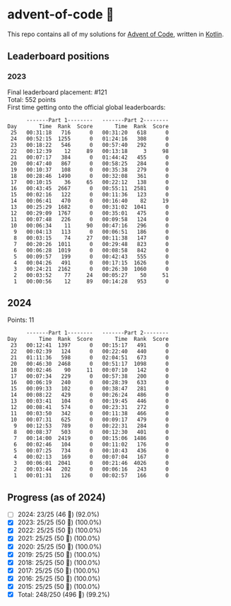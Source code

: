 # advent-of-code 🎄
This repo contains all of my solutions for [Advent of Code](https://adventofcode.com/), written in [Kotlin](https://kotlinlang.org).

## Leaderboard positions
### 2023
Final leaderboard placement: #121  
Total: 552 points  
First time getting onto the official global leaderboards:  
```
      -------Part 1--------   -------Part 2--------
Day       Time  Rank  Score       Time  Rank  Score
 25   00:31:18   716      0   00:31:20   618      0
 24   00:52:15  1255      0   01:24:16   308      0
 23   00:18:22   546      0   00:57:40   292      0
 22   00:12:39    12     89   00:13:18     3     98
 21   00:07:17   384      0   01:44:42   455      0
 20   00:47:40   867      0   00:58:25   284      0
 19   00:10:37   108      0   00:35:38   279      0
 18   00:28:46  1490      0   00:32:08   361      0
 17   00:10:15    36     65   00:22:12   138      0
 16   00:43:45  2667      0   00:55:11  2581      0
 15   00:02:16   122      0   00:11:36   123      0
 14   00:06:41   470      0   00:16:40    82     19
 13   00:25:29  1682      0   00:31:02  1041      0
 12   00:29:09  1767      0   00:35:01   475      0
 11   00:07:48   226      0   00:09:58   124      0
 10   00:06:34    11     90   00:47:16   296      0
  9   00:04:13   113      0   00:06:51   186      0
  8   00:03:15    74     27   00:11:38   147      0
  7   00:20:26  1011      0   00:29:48   823      0
  6   00:06:28  1019      0   00:08:58   842      0
  5   00:09:57   199      0   00:42:43   555      0
  4   00:04:26   491      0   00:17:15  1626      0
  3   00:24:21  2162      0   00:26:30  1060      0
  2   00:03:52    77     24   00:05:27    50     51
  1   00:00:56    12     89   00:14:28   953      0
```

## 2024
Points: 11
```
      -------Part 1--------   -------Part 2--------
Day       Time  Rank  Score       Time  Rank  Score
 23   00:12:41  1397      0   00:15:17   491      0
 22   00:02:39   124      0   00:22:40   440      0
 21   01:11:36   598      0   02:04:51   673      0
 20   00:46:30  2468      0   00:51:17  1098      0
 18   00:02:46    90     11   00:07:10   142      0
 17   00:07:34   229      0   00:57:38   200      0
 16   00:06:19   240      0   00:28:39   633      0
 15   00:09:33   102      0   00:38:47   281      0
 14   00:08:22   429      0   00:26:24   486      0
 13   00:03:41   104      0   00:19:45   446      0
 12   00:08:41   574      0   00:23:31   272      0
 11   00:03:50   342      0   00:11:38   466      0
 10   00:07:31   625      0   00:09:17   479      0
  9   00:12:53   789      0   00:22:31   284      0
  8   00:08:37   503      0   00:12:30   401      0
  7   00:14:00  2419      0   00:15:06  1486      0
  6   00:02:46   104      0   00:11:02   176      0
  5   00:07:25   734      0   00:10:43   436      0
  4   00:02:13   169      0   00:07:04   167      0
  3   00:06:01  2041      0   00:21:46  4026      0
  2   00:03:44   202      0   00:06:16   243      0
  1   00:01:31   126      0   00:02:57   166      0
```

## Progress (as of 2024)
- [ ] 2024: 23/25 (46 🌟) (92.0%)
- [x] 2023: 25/25 (50 🌟) (100.0%)
- [x] 2022: 25/25 (50 🌟) (100.0%)
- [x] 2021: 25/25 (50 🌟) (100.0%)
- [x] 2020: 25/25 (50 🌟) (100.0%)
- [x] 2019: 25/25 (50 🌟) (100.0%)
- [x] 2018: 25/25 (50 🌟) (100.0%)
- [x] 2017: 25/25 (50 🌟) (100.0%)
- [x] 2016: 25/25 (50 🌟) (100.0%)
- [x] 2015: 25/25 (50 🌟) (100.0%)
- [x] Total: 248/250 (496 🌟) (99.2%)